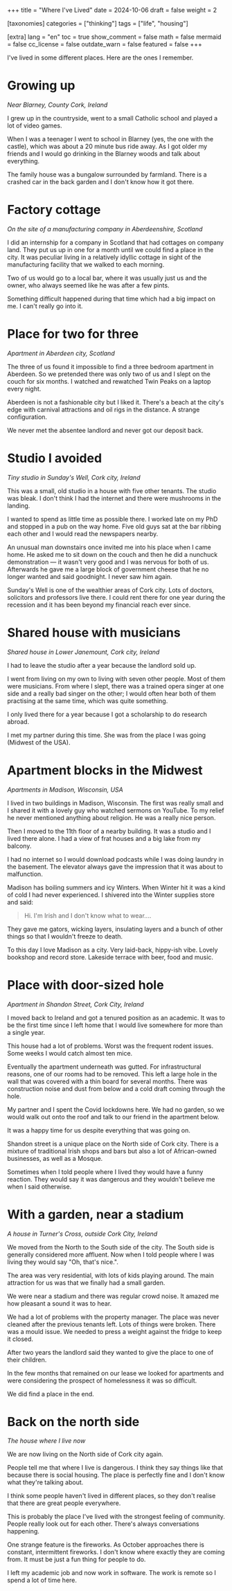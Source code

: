 +++
title = "Where I've Lived"
date = 2024-10-06
draft = false
weight = 2

[taxonomies]
categories = ["thinking"]
tags = ["life", "housing"]

[extra]
lang = "en"
toc = true
show_comment = false
math = false
mermaid = false
cc_license = false
outdate_warn = false
featured = false
+++

I've lived in some different places.
Here are the ones I remember.

<!-- more -->

# Growing up

_Near Blarney, County Cork, Ireland_

I grew up in the countryside, went to a small
Catholic school and played a lot of video games.

When I was a teenager I went to school in Blarney (yes, the one with the castle),
which was about a 20 minute bus ride away.
As I got older my friends and I would go drinking 
in the Blarney woods and talk about everything.

The family house was a bungalow surrounded by farmland.
There is a crashed car in the back garden and I don't
know how it got there.

# Factory cottage

_On the site of a manufacturing company in Aberdeenshire, Scotland_

I did an internship for a company in Scotland that had cottages on company land.
They put us up in one for a month until we could find a place in the city.
It was peculiar living in a relatively idyllic cottage in sight of the manufacturing facility that we walked to each morning.

Two of us would go to a local bar, where it was usually just us and the owner, who always seemed like he was after a few pints.

Something difficult happened during that time which had a big impact on me.
I can't really go into it.

# Place for two for three

_Apartment in Aberdeen city, Scotland_

The three of us found it impossible to find a three bedroom apartment
in Aberdeen.
So we pretended there was only two of us and I slept on the couch for six months.
I watched and rewatched Twin Peaks on a laptop every night.

Aberdeen is not a fashionable city but I liked it.
There's a beach at the city's edge with carnival attractions and
oil rigs in the distance.
A strange configuration.

We never met the absentee landlord and never got our deposit back.

# Studio I avoided

_Tiny studio in Sunday's Well, Cork city, Ireland_

This was a small, old studio in a house with five other tenants.
The studio was bleak.
I don't think I had the internet and there were mushrooms in the landing.

I wanted to spend as little time as possible there.
I worked late on my PhD and stopped in a pub on the way home.
Five old guys sat at the bar ribbing each other and I would read the newspapers nearby.

An unusual man downstairs once invited me into his place when I came home.
He asked me to sit down on the couch and then he did a nunchuck demonstration — it wasn't very good and I was nervous for both of us.
Afterwards he gave me a large block of government cheese that he no longer wanted and said goodnight. I never saw him again.

Sunday's Well is one of the wealthier areas of Cork city.
Lots of doctors, solicitors and professors live there.
I could rent there for one year during the recession and it has
been beyond my financial reach ever since.

# Shared house with musicians

_Shared house in Lower Janemount, Cork city, Ireland_

I had to leave the studio after a year because the landlord sold up.

I went from living on my own to living with seven other people.
Most of them were musicians.
From where I slept, there was a trained opera singer at one side and a really bad singer on the other; I would often hear both of them practising at the same time, which was quite something.

I only lived there for a year because I got a scholarship to do research abroad.

I met my partner during this time.
She was from the place I was going (Midwest of the USA).

# Apartment blocks in the Midwest

_Apartments in Madison, Wisconsin, USA_

I lived in two buildings in Madison, Wisconsin.
The first was really small and I shared it with a lovely guy who watched sermons on YouTube.
To my relief he never mentioned anything about religion.
He was a really nice person.

Then I moved to the 11th floor of a nearby building.
It was a studio and I lived there alone.
I had a view of frat houses and a big lake from my balcony.

I had no internet so I would download podcasts while I was doing laundry in the basement.
The elevator always gave the impression that it was about to malfunction.

Madison has boiling summers and icy Winters.
When Winter hit it was a kind of cold I had never experienced.
I shivered into the Winter supplies store and said:

> Hi. I'm Irish and I don't know what to wear....

They gave me gators, wicking layers, insulating layers and a bunch
of other things so that I wouldn't freeze to death.

To this day I love Madison as a city.
Very laid-back, hippy-ish vibe.
Lovely bookshop and record store.
Lakeside terrace with beer, food and music.

# Place with door-sized hole

_Apartment in Shandon Street, Cork City, Ireland_

I moved back to Ireland and got a tenured position as an academic.
It was to be the first time since I left home that I would
live somewhere for more than a single year.

This house had a lot of problems.
Worst was the frequent rodent issues.
Some weeks I would catch almost ten mice.

Eventually the apartment underneath was gutted.
For infrastructural reasons, one of our rooms had to be removed.
This left a large hole in the wall that was covered with a thin board
for several months.
There was construction noise and dust from below and a cold draft
coming through the hole.

My partner and I spent the Covid lockdowns here.
We had no garden, so we would walk out onto the roof
and talk to our friend in the apartment below.

It was a happy time for us despite everything that was going on.

Shandon street is a unique place on the North side of Cork city.
There is a mixture of traditional Irish shops and bars
but also a lot of African-owned businesses, as well as
a Mosque.

Sometimes when I told people where I lived they would have
a funny reaction.
They would say it was dangerous and they wouldn't believe
me when I said otherwise.

# With a garden, near a stadium

_A house in Turner's Cross, outside Cork City, Ireland_

We moved from the North to the South side of the city.
The South side is generally considered more affluent.
Now when I told people where I was living they would say "Oh, that's nice.".

The area was very residential, with lots of kids playing around.
The main attraction for us was that we finally had a small garden.

We were near a stadium and there was regular crowd noise.
It amazed me how pleasant a sound it was to hear.

We had a lot of problems with the property manager.
The place was never cleaned after the previous tenants left.
Lots of things were broken.
There was a mould issue.
We needed to press a weight against the fridge to keep it closed.

After two years the landlord said they wanted
to give the place to one of their children.

In the few months that remained on our lease we
looked for apartments and were considering the
prospect of homelessness it was so difficult.

We did find a place in the end.

# Back on the north side

_The house where I live now_

We are now living on the North side of Cork city again.

People tell me that where I live is dangerous.
I think they say things like that because there is social housing.
The place is perfectly fine and I don't know what they're talking about.

I think some people haven't lived in different places, so they don't
realise that there are great people everywhere.

This is probably the place I've lived with the strongest feeling of community.
People really look out for each other.
There's always conversations happening.

One strange feature is the fireworks.
As October approaches there is constant, intermittent fireworks.
I don't know where exactly they are coming from.
It must be just a fun thing for people to do.

I left my academic job and now work in software.
The work is remote so I spend a lot of time here.
